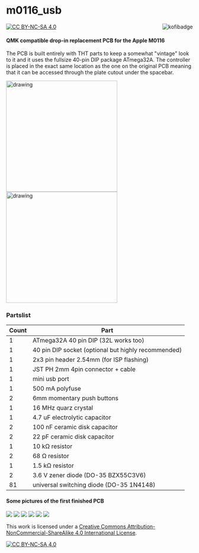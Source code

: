 # m0116_usb
[![CC BY-NC-SA 4.0][cc-by-nc-sa-shield]][cc-by-nc-sa]<a href="https://ko-fi.com/kb_elmo"><img src="https://i.imgur.com/9T0bvqO.png" alt="kofibadge" align="right"/></a>

#### QMK compatible drop-in replacement PCB for the Apple M0116
The PCB is built entirely with THT parts to keep a somewhat "vintage" look to it and it uses the fullsize 40-pin DIP package ATmega32A.
The controller is placed in the exact same location as the one on the original PCB meaning that it can be accessed through the plate cutout under the spacebar.

<img src="https://files.elmo.space/kicad_images/m0116_usb-Front.png" alt="drawing" height="300"/>
<img src="https://files.elmo.space/kicad_images/m0116_usb-Back.png" alt="drawing" height="300"/>

### Partslist
 |Count|Part|
 |-|-|
 |1|ATmega32A 40 pin DIP (32L works too)|
 |1|40 pin DIP socket (optional but highly recommended)|
 |1|2x3 pin header 2.54mm (for ISP flashing)|
 |1|JST PH 2mm 4pin connector + cable|
 |1|mini usb port|
 |1|500 mA polyfuse|
 |2|6mm momentary push buttons|
 |1|16 MHz quarz crystal|
 |1|4.7 uF electrolytic capacitor|
 |2|100 nF ceramic disk capacitor|
 |2|22 pF ceramic disk capacitor|
 |1|10 kΩ resistor|
 |2|68 Ω resistor|
 |1|1.5 kΩ resistor|
 |2|3.6 V zener diode (DO-35 BZX55C3V6)|
 |81|universal switching diode (DO-35 1N4148)|
 

#### Some pictures of the first finished PCB
[![](https://i.imgur.com/0l0W3oYm.jpg)](https://i.imgur.com/0l0W3oY.jpg) [![](https://i.imgur.com/iAKeK4cm.jpg)](https://i.imgur.com/iAKeK4c.jpg)
[![](https://i.imgur.com/Zk1t3iOm.jpg)](https://i.imgur.com/Zk1t3iO.jpg) [![](https://i.imgur.com/qjwVC6qm.jpg)](https://i.imgur.com/qjwVC6q.jpg)
[![](https://i.imgur.com/mmxlIqLm.jpg)](https://i.imgur.com/mmxlIqL.jpg) [![](https://i.imgur.com/rhK3iEWm.jpg)](https://i.imgur.com/rhK3iEW.jpg)

This work is licensed under a
[Creative Commons Attribution-NonCommercial-ShareAlike 4.0 International License][cc-by-nc-sa].

[![CC BY-NC-SA 4.0][cc-by-nc-sa-image]][cc-by-nc-sa]

[cc-by-nc-sa]: http://creativecommons.org/licenses/by-nc-sa/4.0/
[cc-by-nc-sa-image]: https://licensebuttons.net/l/by-nc-sa/4.0/88x31.png
[cc-by-nc-sa-shield]: https://img.shields.io/badge/License-CC%20BY--NC--SA%204.0-lightgrey.svg
